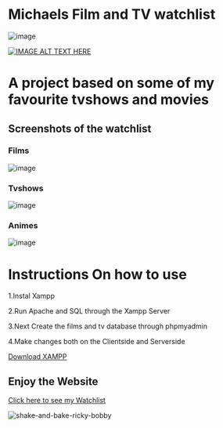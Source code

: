 # Michaels Film and TV watchlist
![image](https://user-images.githubusercontent.com/92158849/159126571-586f6fe4-8735-4127-a0fc-56f9af2eb818.png)

[![IMAGE ALT TEXT HERE](http://img.youtube.com/vi/https://www.youtube.com/watch?v=_7dr6PCeW4c/0.jpg)](https://www.youtube.com/watch?v=_7dr6PCeW4c)


# A project based on some of my favourite tvshows and movies
## Screenshots of the watchlist
### Films
![image](https://user-images.githubusercontent.com/92158849/159341609-7b3b0695-a39c-4f9d-9daf-95760b3e125a.png)
### Tvshows
![image](https://user-images.githubusercontent.com/92158849/159341703-469367e8-f677-4b7e-af42-5723a0be9961.png)

### Animes
![image](https://user-images.githubusercontent.com/92158849/159341760-aea7208c-b701-49f8-a743-9890f0a275b8.png)


# Instructions On how to use
<p>1.Instal Xampp</p>
<p>2.Run Apache and SQL through the Xampp Server</p>
<p>3.Next Create the films and tv database through phpmyadmin</p>
<p>4.Make changes both on the Clientside and Serverside</p>
 
 
 [Download XAMPP](https://www.apachefriends.org/index.html)
  
 
 
 ## Enjoy the Website
 [Click here to see my Watchlist](https://mysql06.comp.dkit.ie/D00240861/Films/index.php)
 
 ![shake-and-bake-ricky-bobby](https://user-images.githubusercontent.com/92158849/159341385-9904389c-ab90-4457-977c-fbff50b99984.gif)
 
 
 

